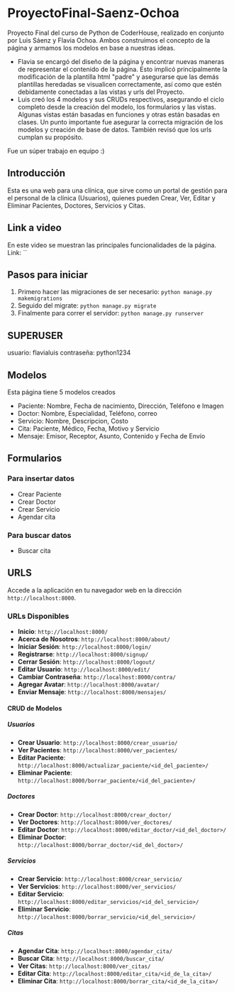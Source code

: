 # ProyectoFinal-Saenz-Ochoa
Proyecto Final del curso de Python de CoderHouse, realizado en conjunto por Luis Sáenz y Flavia Ochoa.
Ambos construimos el concepto de la página y armamos los modelos en base a nuestras ideas. 
+ Flavia se encargó del diseño de la página y encontrar nuevas maneras de representar el contenido de la página. Esto implicó principalmente la modificación de la plantilla html "padre" y asegurarse que las demás plantillas heredadas se visualicen correctamente, así como que estén debidamente conectadas a las vistas y urls del Proyecto.
+ Luis creó los 4 modelos y sus CRUDs respectivos, asegurando el ciclo completo desde la creación del modelo, los formularios y las vistas. Algunas vistas están basadas en funciones y otras están basadas en clases. Un punto importante fue asegurar la correcta migración de los modelos y creación de base de datos. También revisó que los urls cumplan su propósito. 

Fue un súper trabajo en equipo :) 

## Introducción
Esta es una web para una clínica, que sirve como un portal de gestión para el personal de la clínica (Usuarios), quienes pueden Crear, Ver, Editar y Eliminar Pacientes, Doctores, Servicios y Citas. 

## Link a video
En este video se muestran las principales funcionalidades de la página.
Link: ``

## Pasos para iniciar
1. Primero hacer las migraciones de ser necesario: `python manage.py makemigrations`
2. Seguido del migrate: `python manage.py migrate`
3. Finalmente para correr el servidor: `python manage.py runserver`

## SUPERUSER  
usuario: flavialuis
contraseña: python1234

## Modelos
Esta página tiene 5 modelos creados
+ Paciente: Nombre, Fecha de nacimiento, Dirección, Teléfono e Imagen
+ Doctor: Nombre, Especialidad, Teléfono, correo
+ Servicio: Nombre, Descripcion, Costo
+ Cita: Paciente, Médico, Fecha, Motivo y Servicio
+ Mensaje: Emisor, Receptor, Asunto, Contenido y Fecha de Envío

## Formularios
### Para insertar datos
+ Crear Paciente
+ Crear Doctor
+ Crear Servicio
+ Agendar cita
### Para buscar datos
+ Buscar cita

## URLS
Accede a la aplicación en tu navegador web en la dirección `http://localhost:8000`.

### URLs Disponibles

- **Inicio**: `http://localhost:8000/`
- **Acerca de Nosotros**: `http://localhost:8000/about/`
- **Iniciar Sesión**: `http://localhost:8000/login/`
- **Registrarse**: `http://localhost:8000/signup/`
- **Cerrar Sesión**: `http://localhost:8000/logout/`
- **Editar Usuario**: `http://localhost:8000/edit/`
- **Cambiar Contraseña**: `http://localhost:8000/contra/`
- **Agregar Avatar**: `http://localhost:8000/avatar/`
- **Enviar Mensaje**: `http://localhost:8000/mensajes/`

#### CRUD de Modelos

##### Usuarios

- **Crear Usuario**: `http://localhost:8000/crear_usuario/`
- **Ver Pacientes**: `http://localhost:8000/ver_pacientes/`
- **Editar Paciente**: `http://localhost:8000/actualizar_paciente/<id_del_paciente>/`
- **Eliminar Paciente**: `http://localhost:8000/borrar_paciente/<id_del_paciente>/`

##### Doctores

- **Crear Doctor**: `http://localhost:8000/crear_doctor/`
- **Ver Doctores**: `http://localhost:8000/ver_doctores/`
- **Editar Doctor**: `http://localhost:8000/editar_doctor/<id_del_doctor>/`
- **Eliminar Doctor**: `http://localhost:8000/borrar_doctor/<id_del_doctor>/`

##### Servicios

- **Crear Servicio**: `http://localhost:8000/crear_servicio/`
- **Ver Servicios**: `http://localhost:8000/ver_servicios/`
- **Editar Servicio**: `http://localhost:8000/editar_servicios/<id_del_servicio>/`
- **Eliminar Servicio**: `http://localhost:8000/borrar_servicio/<id_del_servicio>/`

##### Citas

- **Agendar Cita**: `http://localhost:8000/agendar_cita/`
- **Buscar Cita**: `http://localhost:8000/buscar_cita/`
- **Ver Citas**: `http://localhost:8000/ver_citas/`
- **Editar Cita**: `http://localhost:8000/editar_cita/<id_de_la_cita>/`
- **Eliminar Cita**: `http://localhost:8000/borrar_cita/<id_de_la_cita>/`
